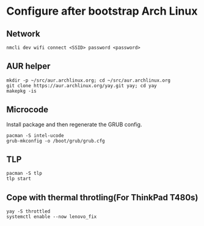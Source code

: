 # Configure after bootstrap Arch Linux

## Network

```
nmcli dev wifi connect <SSID> password <password>
```

## AUR helper

```
mkdir -p ~/src/aur.archlinux.org; cd ~/src/aur.archlinux.org
git clone https://aur.archlinux.org/yay.git yay; cd yay
makepkg -is
```

## Microcode

Install package and then regenerate the GRUB config.

```
pacman -S intel-ucode
grub-mkconfig -o /boot/grub/grub.cfg
```

## TLP

```
pacman -S tlp
tlp start
```

## Cope with thermal throtling(For ThinkPad T480s)

```
yay -S throttled
systemctl enable --now lenovo_fix
```
